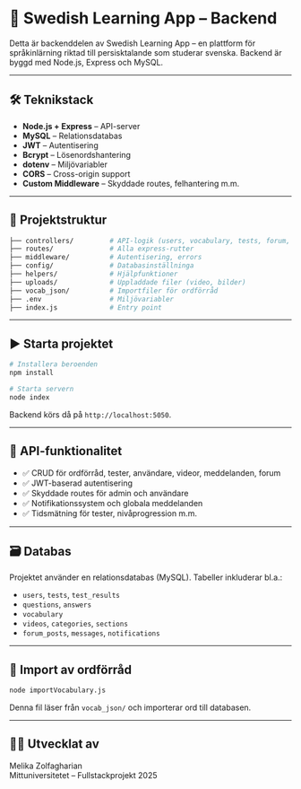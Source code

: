 
# 🧠 Swedish Learning App – Backend

Detta är backenddelen av Swedish Learning App – en plattform för språkinlärning riktad till persisktalande som studerar svenska. Backend är byggd med Node.js, Express och MySQL.

---

## 🛠 Teknikstack

- **Node.js + Express** – API-server
- **MySQL** – Relationsdatabas
- **JWT** – Autentisering
- **Bcrypt** – Lösenordshantering
- **dotenv** – Miljövariabler
- **CORS** – Cross-origin support
- **Custom Middleware** – Skyddade routes, felhantering m.m.

---

## 📁 Projektstruktur

```bash
├── controllers/         # API-logik (users, vocabulary, tests, forum, etc.)
├── routes/              # Alla express-rutter
├── middleware/          # Autentisering, errors
├── config/              # Databasinställninga
├── helpers/             # Hjälpfunktioner 
├── uploads/             # Uppladdade filer (video, bilder)
├── vocab_json/          # Importfiler för ordförråd
├── .env                 # Miljövariabler
├── index.js             # Entry point
```

---

## ▶️ Starta projektet

```bash
# Installera beroenden
npm install

# Starta servern
node index
```

Backend körs då på `http://localhost:5050`.

---

## 🧪 API-funktionalitet

- ✅ CRUD för ordförråd, tester, användare, videor, meddelanden, forum
- ✅ JWT-baserad autentisering
- ✅ Skyddade routes för admin och användare
- ✅ Notifikationssystem och globala meddelanden
- ✅ Tidsmätning för tester, nivåprogression m.m.

---

## 🗃 Databas

Projektet använder en relationsdatabas (MySQL). Tabeller inkluderar bl.a.:

- `users`, `tests`, `test_results`
- `questions`, `answers`
- `vocabulary`
- `videos`, `categories`, `sections`
- `forum_posts`, `messages`, `notifications`


---

## 🧾 Import av ordförråd

```bash
node importVocabulary.js
```

Denna fil läser från `vocab_json/` och importerar ord till databasen.

---

## 🧑‍💻 Utvecklat av

Melika Zolfagharian  
Mittuniversitetet – Fullstackprojekt 2025
